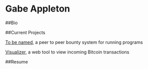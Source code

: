 # Gabe Appleton

##Bio

##Current Projects

[To be named](gappleto97.github.io/Senior-Project), a peer to peer bounty system for running programs

[Visualizer](gappleto97.github.io/visualizer), a web tool to view incoming Bitcoin transactions

##Resume
